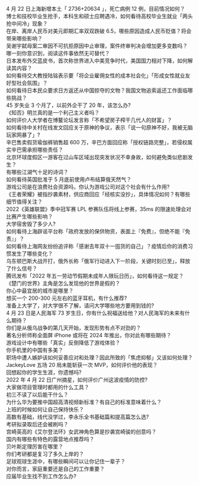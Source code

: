 4 月 22 日上海新增本土「 2736+20634 」，死亡病例 12 例，目前情况如何？  
博士和技校毕业生抢手，本科生和硕士应聘遇冷，如何看待高校毕业生就业「两头抢中间冷」现象？  
在岸、离岸人民币对美元即期汇率双双跌破 6.5，哪些原因造成人民币贬值？将会带来哪些影响？  
吴谢宇弑母案二审因不可抗拒原因中止审理，案件终审判决会增加更多变数吗？  
哪一刻你意识到，阅读这件事依然无可替代？  
日本发布外交蓝皮书，首次称世界进入中美竞争时代，美国国力相对下降，如何解读其内容？  
如何看待交大教授陆铭表示要「将企业雇佣女性的成本社会化」「形成女性就业友好型社会氛围」？  
如何看待日本民众要求日方返还从中国掠夺的文物？我国文物追索返还工作面临哪些挑战？  
45 岁失业 3 个月了，以前外企干了 20 年，该怎么办?  
《知否》明兰真的是一个利己主义者吗？  
如何评价人大学者在博鳌论坛发言称「不希望房子榨干几代人的财富」？  
如何看待中关村在线发文回应关于原神的争议，表示「说一句原神不好，我被无脑玩家网暴了」?  
辛巴售卖假货瑜伽裤销售超 600 万，辛巴方面回应称「授权链路完整」，若侵权属实辛巴需承担哪些责任？  
北京环球度假区一游客在过山车区域出现突发状况不幸身故，如何避免类似悲剧发生？  
有哪些江湖气十足的诗词？  
如何看待英国批准于 5 月底前使用卢布结算俄天然气？  
游戏公司是在浪费社会资源吗，你认为游戏公司对这个社会有什么作用?  
《王者荣耀》被指抄袭素材，供应商回应「经核实没抄」，具体情况如何？有哪些细节值得关注？  
2022《英雄联盟》季中冠军赛 LPL 参赛队伍将线上参赛，35ms 的限速处理会对比赛产生哪些影响？  
大学宿舍毁了多少人?  
如何看待上海辟谣平台称「政府发放的保供物资，表面上『免费』，但绝不能『免责』」？  
如何看待上海网友纷纷追评称「感谢去年双十一囤货的自己」？疫情后你的消费习惯发生了哪些变化？  
乌东顿巴斯大战开打，俄外长称「俄军行动进入下一阶段，关键时刻已至」，释放了什么信号？  
腾讯发布「2022 年五一劳动节假期未成年人限玩日历」，如何看待这一规定？  
《楚门的世界》主角是怎么发现他的世界是假的？  
你心中最宜居的城市是哪里？  
想买一个 200-300 元左右的蓝牙耳机，有什么推荐?  
准备上大学了，对大学很不了解，请问大学哪些地方要用到钱的?  
4 月 23 日是人民海军 73 岁生日，你有什么祝福送给他？对人民海军的未来有什么期待？  
你们是从俄乌战争的第几天开始，发现形势有点不对劲的？  
著名分析师称全面屏 iPhone 或将在 2024 年推出，你对此有哪些期待？  
游戏设计中有哪些「真实」反倒降低了游戏体验？  
你手机里的中国有多美？  
职场中遭人嫉妒该如何妥善应对和处理？因此所致的「焦虑抑郁」又该如何处理？  
JackeyLove 五场 20 局未能斩获一次 MVP，如何评价他的表现？  
回想起你的学生生涯，你遗憾吗?  
2022 年 4 月 22 日广州摘星，如何评价广州这波疫情的防控?  
大家做项目管理时都用的什么工具？  
初三不读了以后能干什么？  
为什么华为要推中国超高清视频新标准？有自己的标准意味着什么？  
上班的时候如何让自己保持快乐？  
高数有基础，线代没学过，李永乐全书基础篇和提高篇怎么选?  
考研拟录取后还会被刷吗？  
宫崎英高的《艾尔登法环》女武神角色算是抄袭宫崎骏的创意吗？  
国内有哪些有特色的露营地点推荐吗？  
贝叶斯定理厉害在哪里？  
你们考研都是复习了多久上岸的？  
足球观球生涯中，有哪些瞬间可以让你记住一辈子？  
对你而言，家庭重要还是自己的工作重要？  
应届毕业生找不到工作怎么办?  
